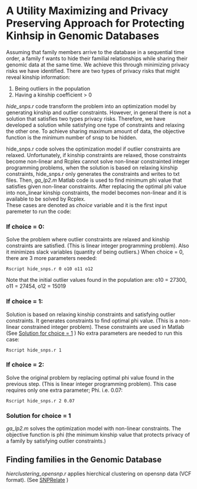 
# A Utility Maximizing and Privacy Preserving Approach for Protecting Kinhsip in Genomic Databases
Assuming that family members arrive to the database in a sequential time order, a family f wants to hide their familial relationships while sharing their genomic data at the same time. We achieve this through minimizing privacy risks we have identified. There are two types of privacy risks that might reveal kinship information:
1. Being outliers in the population  
2. Having a kinship coefficient > 0 
  
_hide_snps.r_ code transform the problem into an optimization model by generating kinship and outlier constraints. However, in general there is not a solution that satisfies two types privacy risks. Therefore, we have developed a solution while satisfying one type of constraints and relaxing the other one. To achieve sharing maximum amount of data, the objective function is the minimum number of snsp to be hidden.  
  
hide_snps.r code solves the optimization model if outlier constraints are relaxed. Unfortunately, if kinship constraints are relaxed, those constraints become non-linear and Rcplex cannot solve non-linear constrainted integer programming problems, when the solution is based on relaxing kinship constraints, hide_snps.r only generates the constraints and writes to txt files. Then, _ga_lp2.m_ Matlab code is used to find minimum phi value that satisfies given non-linear constraints. After replacing the optimal phi value into non_linear kinship constraints, the model becomes non-linear and it is available to be solved by Rcplex.   
These cases are denoted as _choice_ variable and it is the first input paremeter to run the code:
### If choice = 0:
Solve the problem where outlier constraints are relaxed and kinship constraints are satisfied. (This is linear integer programming problem). Also it minimizes slack variables (quantity of being outliers.) 
When choice = 0, there are 3 more parameters needed:
```shell
Rscript hide_snps.r 0 o10 o11 o12
```
Note that the initial outlier values found in the population are: o10 = 27300, o11 = 27454, o12 = 15019   
### If choice = 1:
Solution is based on relaxing kinship constraints and satisfying outlier constraints. It generates constraints to find optimal phi value. (This is a non-linear constrained integer problem). These constraints are used in Matlab (See [Solution for choice = 1](https://github.com/tastanlab/Kinship-Privacy/blob/master/README.md#solution-for-choice--1) )
No extra parameters are needed to run this case:  
```shell
Rscript hide_snps.r 1  
```
### If choice = 2:
Solve the original problem by replacing optimal phi value found in the previous step. (This is linear integer programming problem). 
This case requires only one extra parameter; Phi. i.e. 0.07:  
```shell
Rscript hide_snps.r 2 0.07  
```
### Solution for choice = 1
_ga_lp2.m_ solves the optimization model with non-linear constraints. The objective function is phi (the minimum kinship value that protects privacy of a family by satisfying outlier constraints.) 
## Finding families in the Genomic Database
_hierclustering_opensnp.r_ applies hierchical clustering on opensnp data (VCF format). (See [SNPRelate](http://corearray.sourceforge.net/tutorials/SNPRelate/) )
